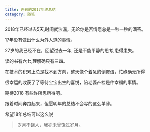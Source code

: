 ```yaml
---
title: 迟到的2017年终总结
category: 随笔
---
```


2018年已经过去5天,时间就沙漏，无论你是否情愿总是一秒一秒的滴答。

17年没有做出什么为外人道的事情。

27岁的我已经不在，回望过去一年, 还是不能平静的思考,患得患失。

读的书有六七,理解确只有三四。

在技术的积累上总是找不到方向，整天像个着急的倒霉蛋，忙碌确无所得

很幸运的收获了了等待宝宝出生的喜悦，陪老婆产检是件幸福的事情。

期待2018 有些许所思所得吧。

跟着时间奔跑起来，但愿明年的总结不会写的这么单薄。

希望18年总结可以这么说

> 岁月不饶人，我亦未曾饶过岁月。

